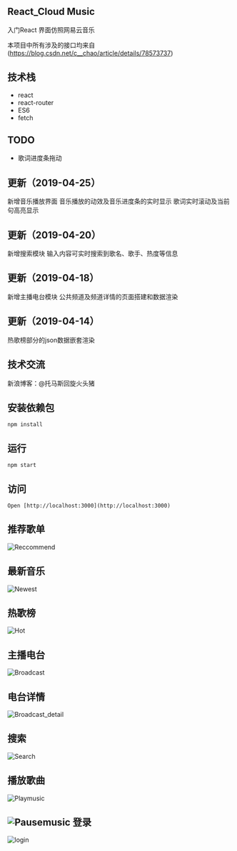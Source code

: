 React_Cloud Music
---

入门React
界面仿照网易云音乐

本项目中所有涉及的接口均来自(https://blog.csdn.net/c__chao/article/details/78573737)

## 技术栈
- react
- react-router
- ES6
- fetch

## TODO
- 歌词进度条拖动

## 更新（2019-04-25）
新增音乐播放界面
音乐播放的动效及音乐进度条的实时显示
歌词实时滚动及当前句高亮显示

## 更新（2019-04-20）
新增搜索模块
输入内容可实时搜索到歌名、歌手、热度等信息

## 更新（2019-04-18）
新增主播电台模块
公共频道及频道详情的页面搭建和数据渲染

## 更新（2019-04-14）
热歌榜部分的json数据嵌套渲染

## 技术交流
新浪博客：@托马斯回旋火头猪

## 安装依赖包
`npm install`

## 运行
`npm start`

## 访问
`Open [http://localhost:3000](http://localhost:3000)`


**推荐歌单**
---
![Reccommend](https://s2.ax1x.com/2019/04/14/AXZCon.png)

**最新音乐**
---
![Newest](https://s2.ax1x.com/2019/04/14/AXZpZj.png)

**热歌榜**
---
![Hot](https://s2.ax1x.com/2019/04/14/AXZ9ds.png)

**主播电台**
---
![Broadcast](https://s2.ax1x.com/2019/04/18/ESa2FJ.png)

**电台详情**
---
![Broadcast_detail](https://s2.ax1x.com/2019/04/18/ESaco4.png)

**搜索**
---
![Search](https://s2.ax1x.com/2019/04/20/ECa0uq.png)

**播放歌曲**
---
![Playmusic](https://s2.ax1x.com/2019/04/25/EeygYD.png)

![Pausemusic](https://s2.ax1x.com/2019/04/24/EVqIwF.png)
**登录**
---
![login](https://s2.ax1x.com/2019/04/14/AXVzLQ.png)
